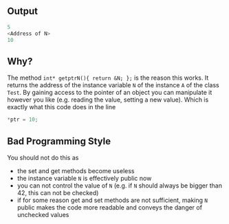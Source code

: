 ## Output
```c++
5
<Address of N>
10
```

## Why?
The method `int* getptrN(){ return &N; };`
is the reason this works. It returns the
address of the instance variable `N` of
the instance `A` of the class `Test`. By
gaining access to the pointer of an object
you can manipulate it however you like (e.g.
reading the value, setting a new value).
Which is exactly what this code does in the
line
```c++
*ptr = 10;
```

## Bad Programming Style
You should not do this as
* the set and get methods become useless
* the instance variable `N` is effectively
public now 
* you can not control the value of `N` (e.g.
if `N` should always be bigger than 42, this
can not be checked)
* if for some reason get and set methods are
not sufficient, making `N` public makes the
code more readable and conveys the danger of
unchecked values
